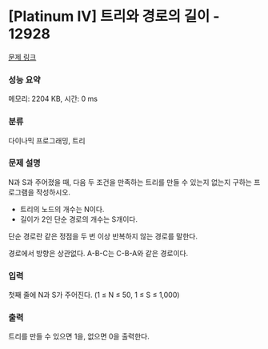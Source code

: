 # [Platinum IV] 트리와 경로의 길이 - 12928 

[문제 링크](https://www.acmicpc.net/problem/12928) 

### 성능 요약

메모리: 2204 KB, 시간: 0 ms

### 분류

다이나믹 프로그래밍, 트리

### 문제 설명

<p>N과 S과 주어졌을 때, 다음 두 조건을 만족하는 트리를 만들 수 있는지 없는지 구하는 프로그램을 작성하시오.</p>

<ul>
	<li>트리의 노드의 개수는 N이다.</li>
	<li>길이가 2인 단순 경로의 개수는 S개이다.</li>
</ul>

<p>단순 경로란 같은 정점을 두 번 이상 반복하지 않는 경로를 말한다.</p>

<p>경로에서 방향은 상관없다. A-B-C는 C-B-A와 같은 경로이다.</p>

### 입력 

 <p>첫째 줄에 N과 S가 주어진다. (1 ≤ N ≤ 50, 1 ≤ S ≤ 1,000)</p>

### 출력 

 <p>트리를 만들 수 있으면 1을, 없으면 0을 출력한다.</p>

